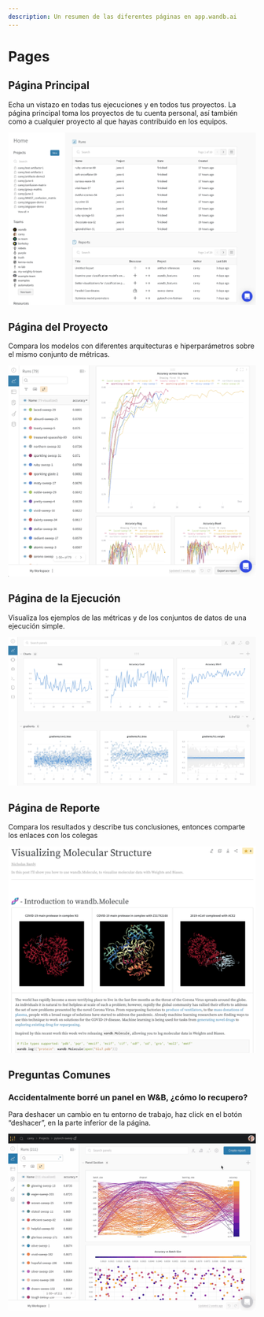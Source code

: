 ```yaml
---
description: Un resumen de las diferentes páginas en app.wandb.ai
---
```


# Pages

## Página Principal

 Echa un vistazo en todas tus ejecuciones y en todos tus proyectos. La página principal toma los proyectos de tu cuenta personal, así también como a cualquier proyecto al que hayas contribuido en los equipos.

![](../../.gitbook/assets/home-page.png)

##  Página del Proyecto

Compara los modelos con diferentes arquitecturas e hiperparámetros sobre el mismo conjunto de métricas.

![](../../.gitbook/assets/project-page.png)

## Página de la Ejecución

Visualiza los ejemplos de las métricas y de los conjuntos de datos de una ejecución simple.

![](../../.gitbook/assets/screen-shot-2020-06-08-at-9.00.04-am.png)

## Página de Reporte

Compara los resultados y describe tus conclusiones, entonces comparte los enlaces con los colegas

![](../../.gitbook/assets/example-report-for-molecules.png)

##  Preguntas Comunes

### Accidentalmente borré un panel en W&B, ¿cómo lo recupero?

Para deshacer un cambio en tu entorno de trabajo, haz click en el botón “deshacer”, en la parte inferior de la página.

![](../../.gitbook/assets/demo-how-to-undo-deleting-a-panel.gif)

